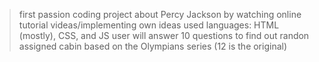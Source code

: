 > first passion coding project about Percy Jackson by watching online tutorial videas/implementing own ideas 
> used languages: HTML (mostly), CSS, and JS
> user will answer 10 questions to find out randon assigned cabin based on the Olympians series (12 is the original)
